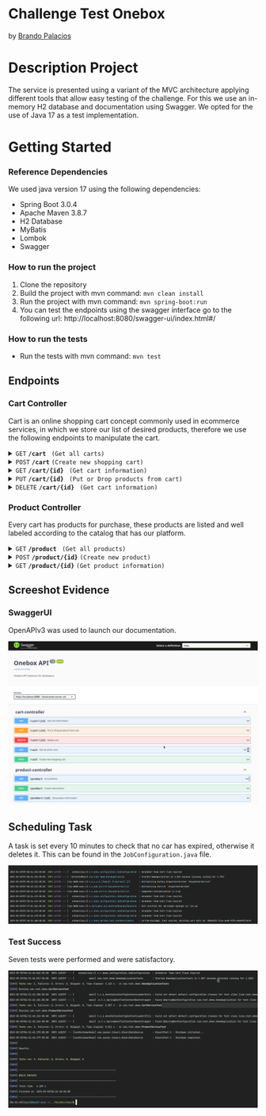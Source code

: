 # Challenge Test Onebox
 by [Brando Palacios](https://www.linkedin.com/in/brando-palacios-842b53162?fbclid=IwAR3HC8xbg8Q2_R4idKT9cIaX3edtjJH6W_BRtqUECKnK_J7ORodG4f2aYIk)

# Description Project

The service is presented using a variant of the MVC architecture applying different tools that allow easy testing of the challenge. For this we use an in-memory H2 database and documentation using Swagger. We opted for the use of Java 17 as a test implementation.

# Getting Started

### Reference Dependencies

We used java version 17 using the following dependencies:

* Spring Boot 3.0.4
* Apache Maven 3.8.7
* H2 Database
* MyBatis 
* Lombok 
* Swagger

### How to run the project

1. Clone the repository
2. Build the project with mvn command: `mvn clean install`
3. Run the project with mvn command: `mvn spring-boot:run`
4. You can test the endpoints using the swagger interface go to the following url: http://localhost:8080/swagger-ui/index.html#/

### How to run the tests
* Run the tests with mvn command: `mvn test`

## Endpoints

### Cart Controller

Cart is an online shopping cart concept commonly used in ecommerce services, in which we store our list of desired products, therefore we use the following endpoints to manipulate the cart.

<details>
 <summary><code>GET</code> <code><b>/cart </b></code> <code>(Get all carts)</code></summary>
<br>
Get all active carts in list

##### Parameters

> None

##### Responses
```json
{
  "carts": [
    {
      "id": "3c11c6f4-b7cf-4feb-88ab-50f9b196f679",
      "totalPrice": 34.3,
      "productListIds": [
        1
      ],
      "creationUser": "bpalaciosm",
      "modificationUser": "bpalaciosm",
      "creationDate": "2023-05-03T07:08:25.909531",
      "modificationDate": "2023-05-03T07:08:25.909531"
    }
  ]
}
```

##### Example cURL

```javascript
curl -X 'GET' \
  'http://localhost:8080/cart' \
  -H 'accept: application/hal+json'
```
</details>



<details>
 <summary><code>POST</code> <code><b>/cart</b></code> <code>(Create new shopping cart)</code></summary>
<br>
Create a new cart with a list of products. These products must already exist in the database.

##### Parameters

> None

##### Request Body

```json
{
  "productListIds": [
    1
  ],
  "creationUser": "onebox"
}
```

##### Responses (`200`)
```json
{
  "id": "308e0332-7c16-4ed8-9570-e8ed9517dc49"
}
```


##### Example cURL

```javascript
curl -X 'POST' \
  'http://localhost:8080/cart' \
  -H 'accept: application/hal+json' \
  -H 'Content-Type: application/json' \
  -d '{
  "productListIds": [
    1
  ],
  "creationUser": "onebox"
}'
```
</details>



<details>
 <summary><code>GET</code> <code><b>/cart/{id} </b></code> <code>(Get cart information)</code></summary>
<br>
Get cart information by generated id

##### Parameters

* id : `String` [Example: `3c11c6f4-b7cf-4feb-88ab-50f9b196f679`]

##### Responses
```json
{
  "id": "3c11c6f4-b7cf-4feb-88ab-50f9b196f679",
  "totalPrice": 34.3,
  "productListIds": [
    1
  ],
  "creationUser": "bpalaciosm",
  "modificationUser": "bpalaciosm",
  "creationDate": "2023-05-03T07:08:25.909531",
  "modificationDate": "2023-05-03T07:08:25.909531"
}
```

##### Example cURL

```javascript
curl -X 'GET' \
  'http://localhost:8080/cart/3c11c6f4-b7cf-4feb-88ab-50f9b196f679' \
  -H 'accept: application/hal+json'
```
</details>




<details>
 <summary><code>PUT</code> <code><b>/cart/{id} </b></code> <code>(Put or Drop products from cart)</code></summary>
<br>
Enpoint in charge of removing or putting products in the cart and updating to the latest modification. 
For this we use the flag addToCart that will indicate if it is placing or removing products. During this process the cart will be updated with the total price.

##### Parameters


* id : `String` [Example: `3c11c6f4-b7cf-4feb-88ab-50f9b196f679`]

#### Case 1 (`Drop Product`):

##### Request Body

```json
{
  "productListIds": [
    1
  ],
  "addToCart": false,
  "modificationUser": "user"
}
```

##### Responses (`200`)
```json
{}
```


#### Case 2 (`Add Product`):

##### Request Body

```json
{
  "productListIds": [
    1
  ],
  "addToCart": true,
  "modificationUser": "user"
}
```

##### Responses (`200`)
```json
{}
```

##### Example cURL

```javascript
curl -X 'PUT' \
  'http://localhost:8080/cart/3c11c6f4-b7cf-4feb-88ab-50f9b196f679' \
  -H 'accept: application/hal+json' \
  -H 'Content-Type: application/json' \
  -d '{
  "productListIds": [
    1
  ],
  "addToCart": false,
  "modificationUser": "user"
}'
```
</details>

<details>
 <summary><code>DELETE</code> <code><b>/cart/{id} </b></code> <code>(Get cart information)</code></summary>
<br>
Delete cart by id

##### Parameters

* id : `String` [Example: `3c11c6f4-b7cf-4feb-88ab-50f9b196f679`]

##### Responses (`200`)
```json
{}
```

##### Example cURL

```javascript
curl -X 'DELETE' \
  'http://localhost:8080/cart/3c11c6f4-b7cf-4feb-88ab-50f9b196f679' \
  -H 'accept: application/hal+json'
```
</details>

### Product Controller

Every cart has products for purchase, these products are listed and well labeled according to the catalog that has our platform.

<details>
 <summary><code>GET</code> <code><b>/product </b></code> <code>(Get all products)</code></summary>
<br>
Get all list of products in database

##### Parameters

> None

##### Responses
```json
{
  "products": [
    {
      "id": 1,
      "description": "Product 1",
      "price": 1
    }
  ]
}
```

##### Example cURL

```javascript
curl -X 'GET' \
  'http://localhost:8080/product' \
  -H 'accept: application/hal+json'
```
</details>



<details>
 <summary><code>POST</code> <code><b>/product/{id}</b></code> <code>(Create new product)</code></summary>
<br>
Create new product in database

##### Parameters

> None

##### Request Body

```json
{
  "description": "Product 2",
  "price": 10.3
}
```

##### Responses
```json
{
  "id": 2
}
```

##### Example cURL

```javascript
curl -X 'POST' \
  'http://localhost:8080/product' \
  -H 'accept: application/hal+json' \
  -H 'Content-Type: application/json' \
  -d '{
  "description": "Product 2",
  "price": 10.3
}'
```
</details>




<details>
 <summary><code>GET</code> <code><b>/product/{id}</b></code> <code>(Get product information)</code></summary>
<br>
View specific product

##### Parameters

* id : `String` [Example: `3c11c6f4-b7cf-4feb-88ab-50f9b196f679`]

##### Responses
```json
{
  "id": 1,
  "description": "Product 1",
  "price": 1
}
```

##### Example cURL

```javascript
curl -X 'GET' \
  'http://localhost:8080/product/1' \
  -H 'accept: application/hal+json'
```
</details>


## Screeshot Evidence

### SwaggerUI
OpenAPIv3 was used to launch our documentation.
<br>
<p align="center">
  <img src="https://github.com/BrandPM18/DemoOneBoxCart/blob/main/dist/swaggerUI.png" alt="Dont"/>
</p>

## Scheduling Task
A task is set every 10 minutes to check that no car has expired, otherwise it deletes it. This can be found in the `JobConfiguration.java` file.
<br>
<p align="center">
  <img src="https://github.com/BrandPM18/DemoOneBoxCart/blob/main/dist/scheduleTask.png" alt="Give"/>
</p>

### Test Success
Seven tests were performed and were satisfactory.
<br>
<p align="center">
  <img src="https://github.com/BrandPM18/DemoOneBoxCart/blob/main/dist/test.png" alt="Up"/>
</p>
